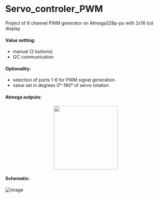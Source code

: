 # Servo_controler_PWM

Project of 6 channel PWM generator on Atmega328p-pu with 2x16 lcd display

#### Value setting:
- manual (2 buttons) 
- I2C communication

#### Optionality:
- selection of ports 1-6 for PWM signal generation
- value set in degrees 0°-180° of servo rotation

#### Atmega outputs:
<p align="center">
  <img src="https://user-images.githubusercontent.com/64035334/177414345-71769356-4315-4d4f-982a-0f35538a6f5a.png" height="200" />
</p>

#### Schematic:
![image](https://user-images.githubusercontent.com/64035334/177413326-956a6e1d-d64c-422c-ac28-198a6ce9f48d.png)
